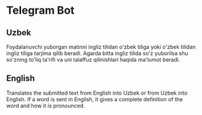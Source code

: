 # Telegram Bot
## Uzbek
Foydalanuvchi yuborgan matinni ingliz tilidan o'zbek tiliga yoki o'zbek tilidan ingliz tiliga tarjima qilib beradi. Agarda bitta ingliz tilida so'z yuborilsa shu so'zning to'liq ta'rifi va uni talaffuz qilinishlari haqida ma'lumot beradi.
## English
Translates the submitted text from English into Uzbek or from Uzbek into English. If a word is sent in English, it gives a complete definition of the word and how it is pronounced.
